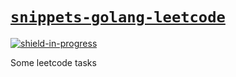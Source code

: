 # [`snippets-golang-leetcode`][repo]

<!-- shields -->
[![shield-in-progress]][repo]

<!-- internal links -->

<!-- external links -->
[repo]: https://github.com/shishifubing-com/snippets-golang-leetcode
[shield-in-progress]: https://img.shields.io/badge/status-in--progress-success?style=for-the-badge

Some leetcode tasks
